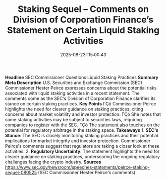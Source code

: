 ﻿---
title: "Staking Sequel – Comments on Division of Corporation Finance’s Statement on Certain Liquid Staking Activities"
date: "2025-08-23T15:00:43"
category: "Markets"
summary: ""
slug: "staking sequel  comments on division of corporation finances"
source_urls:
  - "https://www.sec.gov/newsroom/speeches-statements/peirce-staking-sequel-080525"
seo:
  title: "Staking Sequel – Comments on Division of Corporation Finance’s Statement on Certain Liquid Staking Activities | Hash n Hedge"
  description: ""
  keywords: ["news", "markets", "brief"]
---
**Headline** SEC Commissioner Questions Liquid Staking Practices  **Summary Meta Description** U.S. Securities and Exchange Commission (SEC) Commissioner Hester Peirce expresses concerns about the potential risks associated with liquid staking activities in a recent statement. The comments come as the SEC's Division of Corporation Finance clarifies its stance on certain staking practices.  **Key Points**  ΓÇó Commissioner Peirce highlights the need for clearer guidance on staking practices, citing concerns about market volatility and investor protection. ΓÇó She notes that some staking activities may be subject to securities laws, requiring companies to register with the SEC. ΓÇó The statement also touches on the potential for regulatory arbitrage in the staking space.  **Takeaways**  1. **SEC's Stance**: The SEC is closely monitoring staking practices and their potential implications for market integrity and investor protection. Commissioner Peirce's comments suggest that regulators are taking a closer look at these activities. 2. **Regulatory Uncertainty**: The statement highlights the need for clearer guidance on staking practices, underscoring the ongoing regulatory challenges facing the crypto industry.  **Sources** https://www.sec.gov/newsroom/speeches-statements/peirce-staking-sequel-080525 (SEC Commissioner Hester Peirce's comments) 
